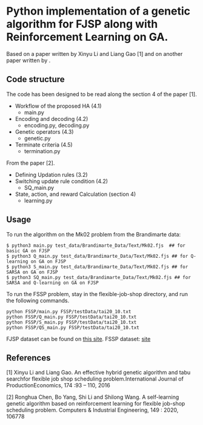 # Python implementation of a genetic algorithm for FJSP along with Reinforcement Learning on GA.

Based on a paper written by Xinyu Li and Liang Gao [1] and on another paper written by .


## Code structure

The code has been designed to be read along the section 4 of the paper [1].

- Workflow of the proposed HA (4.1)
    - main.py
- Encoding and decoding (4.2)
    - encoding.py, decoding.py
- Genetic operators (4.3)
    - genetic.py
- Terminate criteria (4.5)
    - termination.py

From the paper [2].

- Defining Updation rules (3.2)
- Switching update rule condition (4.2)
    - SQ_main.py
- State, action, and reward Calculation (section 4)
    - learning.py

## Usage

To run the algorithm on the Mk02 problem from the Brandimarte data:

```
$ python3 main.py test_data/Brandimarte_Data/Text/Mk02.fjs  ## for basic GA on FJSP
$ python3 Q_main.py test_data/Brandimarte_Data/Text/Mk02.fjs ## for Q-learning on GA on FJSP
$ python3 S_main.py test_data/Brandimarte_Data/Text/Mk02.fjs ## for SARSA on GA on FJSP
$ python3 SQ_main.py test_data/Brandimarte_Data/Text/Mk02.fjs ## for SARSA and Q-learning on GA on FJSP
```

To run the FSSP problem, stay in the flexible-job-shop directory, and run the following commands.

```
python FSSP/main.py FSSP/testData/tai20_10.txt
python FSSP/Q_main.py FSSP/testData/tai20_10.txt
python FSSP/S_main.py FSSP/testData/tai20_10.txt
python FSSP/QS_main.py FSSP/testData/tai20_10.txt
```

FJSP dataset can be found on [this site](http://people.idsia.ch/~monaldo/fjsp.html).
FSSP dataset: [site](http://mistic.heig-vd.ch/taillard/problemes.dir/ordonnancement.dir/ordonnancement.html)

## References 

[1] Xinyu Li and Liang Gao. An effective hybrid genetic algorithm and tabu searchfor  flexible  job  shop  scheduling  problem.International  Journal  of  ProductionEconomics, 174 :93 – 110, 2016

[2] Ronghua Chen, Bo Yang, Shi Li and Shilong Wang. A self-learning genetic algorithm based on reinforcement learning for flexible job-shop scheduling problem. Computers & Industrial Engineering, 149 : 2020, 106778
